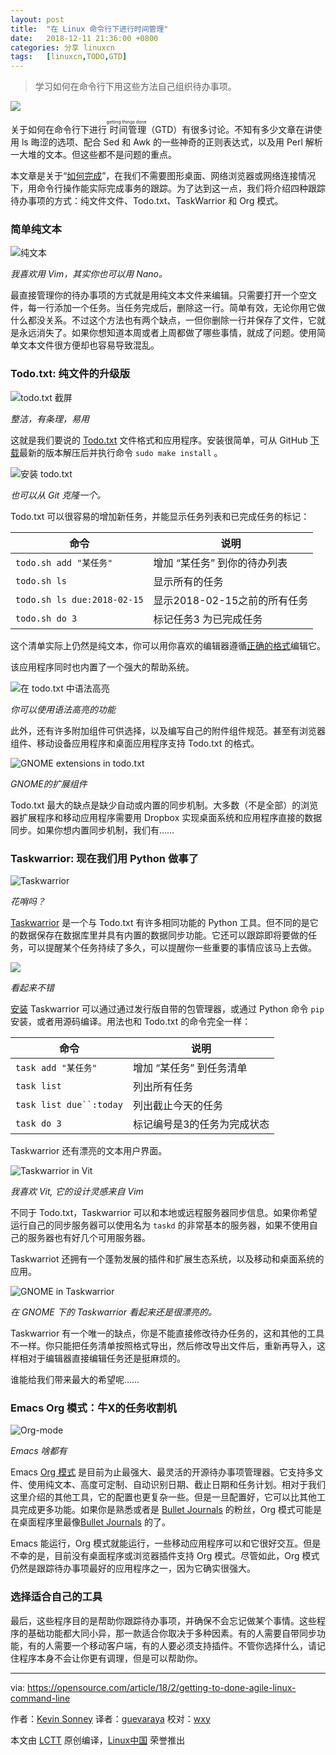 ```yaml
---
layout: post
title:	"在 Linux 命令行下进行时间管理"
date:	2018-12-11 21:36:00 +0800 
categories:	分享 linuxcn 
tags:	[linuxcn,TODO,GTD]
---
```




> 
> 学习如何在命令行下用这些方法自己组织待办事项。
> 
> 
> 


![](/Asserts/Images/album/201812/11/213620q8a88wvc3zoj86jo.jpg)


关于如何在命令行下进行<ruby> 时间管理 <rt>  getting things done </rt></ruby>（GTD）有很多讨论。不知有多少文章在讲使用 ls 晦涩的选项、配合 Sed 和 Awk 的一些神奇的正则表达式，以及用 Perl 解析一大堆的文本。但这些都不是问题的重点。


本文章是关于“[如何完成](https://www.scruminc.com/getting-done/)”，在我们不需要图形桌面、网络浏览器或网络连接情况下，用命令行操作能实际完成事务的跟踪。为了达到这一点，我们将介绍四种跟踪待办事项的方式：纯文件文件、Todo.txt、TaskWarrior 和 Org 模式。


### 简单纯文本


![纯文本](/Asserts/Images/album/201812/11/213638wwbr4qhhi0tkej2o.png "plaintext")


*我喜欢用 Vim，其实你也可以用 Nano。*


最直接管理你的待办事项的方式就是用纯文本文件来编辑。只需要打开一个空文件，每一行添加一个任务。当任务完成后，删除这一行。简单有效，无论你用它做什么都没关系。不过这个方法也有两个缺点，一但你删除一行并保存了文件，它就是永远消失了。如果你想知道本周或者上周都做了哪些事情，就成了问题。使用简单文本文件很方便却也容易导致混乱。


### Todo.txt: 纯文件的升级版


![todo.txt 截屏](/Asserts/Images/album/201812/11/213639ys6k5btpt5pbz2dd.png "todo.txt screen")


*整洁，有条理，易用*


这就是我们要说的 [Todo.txt](http://todotxt.org/) 文件格式和应用程序。安装很简单，可从 GitHub [下载](https://github.com/todotxt/todo.txt-cli/releases)最新的版本解压后并执行命令 `sudo make install` 。


![安装 todo.txt](/Asserts/Images/album/201812/11/213640pfl7e5tqqe8oq85q.png "Installing todo.txt")


*也可以从 Git 克隆一个。*


Todo.txt 可以很容易的增加新任务，并能显示任务列表和已完成任务的标记：




| 命令 | 说明 |
| --- | --- |
| `todo.sh add "某任务"` | 增加 “某任务” 到你的待办列表 |
| `todo.sh ls` | 显示所有的任务 |
| `todo.sh ls due:2018-02-15` | 显示2018-02-15之前的所有任务 |
| `todo.sh do 3` | 标记任务3 为已完成任务 |


这个清单实际上仍然是纯文本，你可以用你喜欢的编辑器遵循[正确的格式](https://github.com/todotxt/todo.txt)编辑它。


该应用程序同时也内置了一个强大的帮助系统。


![在 todo.txt 中语法高亮](/Asserts/Images/album/201812/11/213640w87f77wfhx71k64z.png "Syntax highlighting in todo.txt")


*你可以使用语法高亮的功能*


此外，还有许多附加组件可供选择，以及编写自己的附件组件规范。甚至有浏览器组件、移动设备应用程序和桌面应用程序支持 Todo.txt 的格式。


![GNOME extensions in todo.txt](/Asserts/Images/album/201812/11/213642ou939ubmp3p7ijfi.png "GNOME extensions in todo.txt")


*GNOME的扩展组件*


Todo.txt 最大的缺点是缺少自动或内置的同步机制。大多数（不是全部）的浏览器扩展程序和移动应用程序需要用 Dropbox 实现桌面系统和应用程序直接的数据同步。如果你想内置同步机制，我们有……


### Taskwarrior: 现在我们用 Python 做事了


![Taskwarrior](/Asserts/Images/album/201812/11/213643ihs9ccc7vt9kflim.png)


*花哨吗？*


[Taskwarrior](https://taskwarrior.org/) 是一个与 Todo.txt 有许多相同功能的 Python 工具。但不同的是它的数据保存在数据库里并具有内置的数据同步功能。它还可以跟踪即将要做的任务，可以提醒某个任务持续了多久，可以提醒你一些重要的事情应该马上去做。


![](/Asserts/Images/album/201812/11/213645nlttitcw8nf38wc7.png)


*看起来不错*


[安装](https://taskwarrior.org/download/) Taskwarrior 可以通过通过发行版自带的包管理器，或通过 Python 命令 `pip` 安装，或者用源码编译。用法也和 Todo.txt 的命令完全一样：




| 命令 | 说明 |
| --- | --- |
| `task add "某任务"` | 增加 “某任务” 到任务清单 |
| `task list` | 列出所有任务 |
| `task list due``:today` | 列出截止今天的任务 |
| `task do 3` | 标记编号是3的任务为完成状态 |


Taskwarrior 还有漂亮的文本用户界面。


![Taskwarrior in Vit](/Asserts/Images/album/201812/11/213646yrb38uszeo0r9flz.png "Taskwarrior in Vit")


*我喜欢 Vit, 它的设计灵感来自 Vim*


不同于 Todo.txt，Taskwarrior 可以和本地或远程服务器同步信息。如果你希望运行自己的同步服务器可以使用名为 `taskd` 的非常基本的服务器，如果不使用自己的服务器也有好几个可用服务器。


Taskwarriot 还拥有一个蓬勃发展的插件和扩展生态系统，以及移动和桌面系统的应用。


![GNOME in Taskwarrior ](/Asserts/Images/album/201812/11/213652dlq5alolp4aephug.png "Taskwarrior on GNOME")


*在 GNOME 下的 Taskwarrior 看起来还是很漂亮的。*


Taskwarrior 有一个唯一的缺点，你是不能直接修改待办任务的，这和其他的工具不一样。你只能把任务清单按照格式导出，然后修改导出文件后，重新再导入，这样相对于编辑器直接编辑任务还是挺麻烦的。


谁能给我们带来最大的希望呢……


### Emacs Org 模式：牛X的任务收割机


![Org-mode](/Asserts/Images/album/201812/11/213655poh6xdh3e33ooe9v.png "Org-mode")


*Emacs 啥都有*


Emacs [Org 模式](https://orgmode.org/) 是目前为止最强大、最灵活的开源待办事项管理器。它支持多文件、使用纯文本、高度可定制、自动识别日期、截止日期和任务计划。相对于我们这里介绍的其他工具，它的配置也更复杂一些。但是一旦配置好，它可以比其他工具完成更多功能。如果你是熟悉或者是 [Bullet Journals](http://bulletjournal.com/) 的粉丝，Org 模式可能是在桌面程序里最像[Bullet Journals](http://bulletjournal.com/) 的了。


Emacs 能运行，Org 模式就能运行，一些移动应用程序可以和它很好交互。但是不幸的是，目前没有桌面程序或浏览器插件支持 Org 模式。尽管如此，Org 模式仍然是跟踪待办事项最好的应用程序之一，因为它确实很强大。


### 选择适合自己的工具


最后，这些程序目的是帮助你跟踪待办事项，并确保不会忘记做某个事情。这些程序的基础功能都大同小异，那一款适合你取决于多种因素。有的人需要自带同步功能，有的人需要一个移动客户端，有的人要必须支持插件。不管你选择什么，请记住程序本身不会让你更有调理，但是可以帮助你。




---


via: <https://opensource.com/article/18/2/getting-to-done-agile-linux-command-line>


作者：[Kevin Sonney](https://opensource.com/users/ksonney "Kevin Sonney") 译者：[guevaraya](https://github.com/guevaraya) 校对：[wxy](https://github.com/wxy)


本文由 [LCTT](https://github.com/LCTT/TranslateProject) 原创编译，[Linux中国](https://linux.cn/) 荣誉推出
